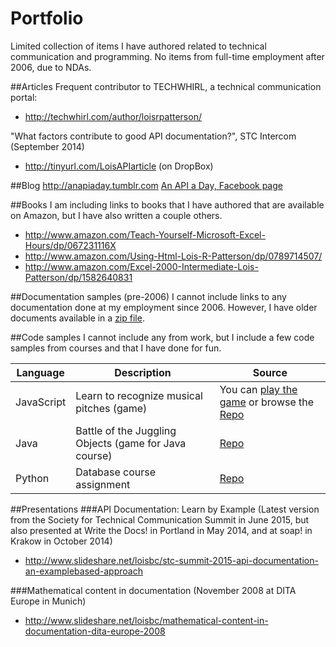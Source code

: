 # Portfolio
Limited collection of items I have authored related to technical communication and programming. No items from full-time employment after 2006, due to NDAs.

##Articles
Frequent contributor to TECHWHIRL, a technical communication portal:
* http://techwhirl.com/author/loisrpatterson/

"What factors contribute to good API documentation?", STC Intercom (September 2014)
* http://tinyurl.com/LoisAPIarticle (on DropBox)

##Blog
http://anapiaday.tumblr.com
[An API a Day, Facebook page](https://www.facebook.com/anapiaday)

##Books
I am including links to books that I have authored that are available on Amazon, but I have also written a couple others.

* http://www.amazon.com/Teach-Yourself-Microsoft-Excel-Hours/dp/067231116X
* http://www.amazon.com/Using-Html-Lois-R-Patterson/dp/0789714507/
* http://www.amazon.com/Excel-2000-Intermediate-Lois-Patterson/dp/1582640831

##Documentation samples (pre-2006)
I cannot include links to any documentation done at my employment since 2006. However, I have older documents available in a [zip file](https://drive.google.com/file/d/0ByL12B5mpwZzclN2ZjA1X3ZJbmc/view?usp=sharing).

##Code samples
I cannot include any from work, but I include a few code samples from courses and that I have done for fun.

| Language      | Description          | Source|
| ------------- |----------------------| ------|
| JavaScript    | Learn to recognize musical pitches (game) |You can [play the game](https://6eb8e7b0de318d24d1d77d2ab149f904832805b9.googledrive.com/host/0ByL12B5mpwZzRy1QdGRYTjA5YzA/website/index.html) or browse the [Repo](https://github.com/LoisRP/learn-pitches)|
| Java     | Battle of the Juggling Objects (game for Java course)|[Repo](https://github.com/LoisRP/A3-COMP1451)|
| Python |  Database course assignment     |  [Repo](https://github.com/LoisRP/Simple-Python)|

##Presentations
###API Documentation: Learn by Example 
(Latest version from the Society for Technical Communication Summit in June 2015, but also presented at Write the Docs! in Portland in May 2014, and at soap! in Krakow in October 2014)
* http://www.slideshare.net/loisbc/stc-summit-2015-api-documentation-an-examplebased-approach

###Mathematical content in documentation 
(November 2008 at DITA Europe in Munich)
* http://www.slideshare.net/loisbc/mathematical-content-in-documentation-dita-europe-2008

